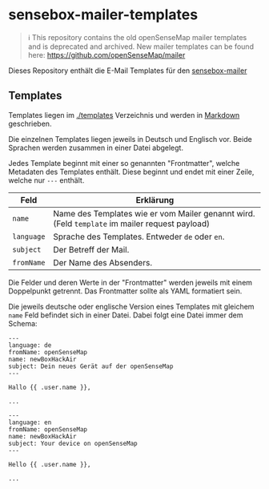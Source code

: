 # sensebox-mailer-templates

> ℹ️ This repository contains the old openSenseMap mailer templates and is deprecated and archived. New mailer templates can be found here: https://github.com/openSenseMap/mailer

Dieses Repository enthält die E-Mail Templates für den [sensebox-mailer](https://github.com/sensebox/sensebox-mailer)

## Templates

Templates liegen im [./templates](./templates) Verzeichnis und werden in [Markdown](https://guides.github.com/features/mastering-markdown/#GitHub-flavored-markdown) geschrieben.

Die einzelnen Templates liegen jeweils in Deutsch und Englisch vor. Beide Sprachen werden zusammen in einer Datei abgelegt.

Jedes Template beginnt mit einer so genannten "Frontmatter", welche Metadaten des Templates enthält. Diese beginnt und endet mit einer Zeile, welche nur `---` enthält.

| Feld | Erklärung |
| --- | --- |
| `name`     | Name des Templates wie er vom Mailer genannt wird. (Feld `template` im mailer request payload) |
| `language` | Sprache des Templates. Entweder `de` oder `en`. |
| `subject`  | Der Betreff der Mail. |
| `fromName` | Der Name des Absenders. |

Die Felder und deren Werte in der "Frontmatter" werden jeweils mit einem Doppelpunkt getrennt. Das Frontmatter sollte als YAML formatiert sein.

Die jeweils deutsche oder englische Version eines Templates mit gleichem `name` Feld befindet sich in einer Datei. Dabei folgt eine Datei immer dem Schema:

```
---
language: de
fromName: openSenseMap
name: newBoxHackAir
subject: Dein neues Gerät auf der openSenseMap
---

Hallo {{ .user.name }},

...

---
language: en
fromName: openSenseMap
name: newBoxHackAir
subject: Your device on openSenseMap
---

Hello {{ .user.name }},

...

```
